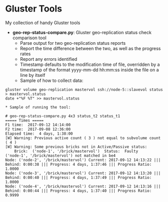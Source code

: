 # Gluster Tools

My collection of handy Gluster tools

* __geo-rep-status-compare.py__: Gluster geo-replication status check comparison tool
    * Parse output for two geo-replication status reports
    * Report the time difference between the two, as well as the progress rates
    * Report any errors identified
    * Timestamp defaults to the modification time of file, overridden by a timestamp of the format yyyy-mm-dd hh:mm:ss inside the file on a line by itself
    * Sample of how to collect data:
~~~
gluster volume geo-replication mastervol ssh://node-5::slavevol status > mastervol.status
date +"%F %T" >> mastervol.status
~~~
    * Sample of running the tool:
~~~
# geo-rep-status-compare.py 4x3 status_t2 status_t1
===== Times =====
F1 time:  2017-09-12 14:14:00
F2 time:  2017-09-08 12:36:00
Elapsed time:  4 days, 1:38:00
[W] Warning: Previous active count ( 3 ) not equal to subvolume count ( 4 )
[W] Warning: Some previous bricks not in Active/Passive status:
	Brick:  ('node-1', '/brick/mastervol')  Status:  Faulty
('node-1', '/brick/mastervol') not matched in be4
Node: ('node-2', '/brick/mastervol') Current: 2017-09-12 14:13:22 ||| Behind: 0:00:38 ||| Progress: 4 days, 1:37:46 ||| Progress Ratio: 1.0000
Node: ('node-3', '/brick/mastervol') Current: 2017-09-12 14:13:20 ||| Behind: 0:00:40 ||| Progress: 4 days, 1:37:49 ||| Progress Ratio: 1.0000
Node: ('node-4', '/brick/mastervol') Current: 2017-09-12 14:13:16 ||| Behind: 0:00:44 ||| Progress: 4 days, 1:37:40 ||| Progress Ratio: 0.9999
~~~
